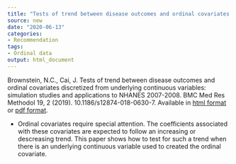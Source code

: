 ```yaml
---
title: "Tests of trend between disease outcomes and ordinal covariates discretized from underlying continuous variables"
source: new
date: "2020-06-13"
categories:
- Recommendation
tags:
- Ordinal data
output: html_document
---
```


Brownstein, N.C., Cai, J. Tests of trend between disease outcomes and ordinal covariates discretized from underlying continuous variables: simulation studies and applications to NHANES 2007-2008. BMC Med Res Methodol 19, 2 (2019). 10.1186/s12874-018-0630-7. Available in [html format](https://link.springer.com/article/10.1186/s12874-018-0630-7) or [pdf format](https://link.springer.com/content/pdf/10.1186/s12874-018-0630-7.pdf). 


+ Ordinal covariates require special attention. The coefficients associated with these covariates are expected to follow an increasing or descreasing trend. This paper shows how to test for such a trend when there is an underlying continuous variable used to created the ordinal covariate.

<!---More--->

